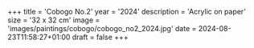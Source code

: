 +++
title = 'Cobogo No.2'
year = '2024'
description = 'Acrylic on paper'
size = '32 x 32 cm'
image = 'images/paintings/cobogo/cobogo_no2_2024.jpg'
date = 2024-08-23T11:58:27+01:00
draft = false
+++
